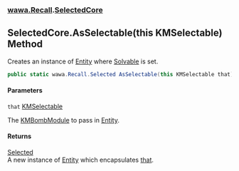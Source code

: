 ### [wawa.Recall](wawa.Recall.md 'wawa.Recall').[SelectedCore](SelectedCore.md 'wawa.Recall.SelectedCore')

## SelectedCore.AsSelectable(this KMSelectable) Method

Creates an instance of [Entity](Entity.md 'wawa.Recall.Entity') where [Solvable](Entity.Solvable.md 'wawa.Recall.Entity.Solvable') is set.

```csharp
public static wawa.Recall.Selected AsSelectable(this KMSelectable that);
```
#### Parameters

<a name='wawa.Recall.SelectedCore.AsSelectable(thisKMSelectable).that'></a>

`that` [KMSelectable](https://docs.microsoft.com/en-us/dotnet/api/KMSelectable 'KMSelectable')

The [KMBombModule](https://docs.microsoft.com/en-us/dotnet/api/KMBombModule 'KMBombModule') to pass in [Entity](Entity.md 'wawa.Recall.Entity').

#### Returns
[Selected](Selected.md 'wawa.Recall.Selected')  
A new instance of [Entity](Entity.md 'wawa.Recall.Entity') which encapsulates [that](SelectedCore.AsSelectable(KMSelectable).md#wawa.Recall.SelectedCore.AsSelectable(thisKMSelectable).that 'wawa.Recall.SelectedCore.AsSelectable(this KMSelectable).that').